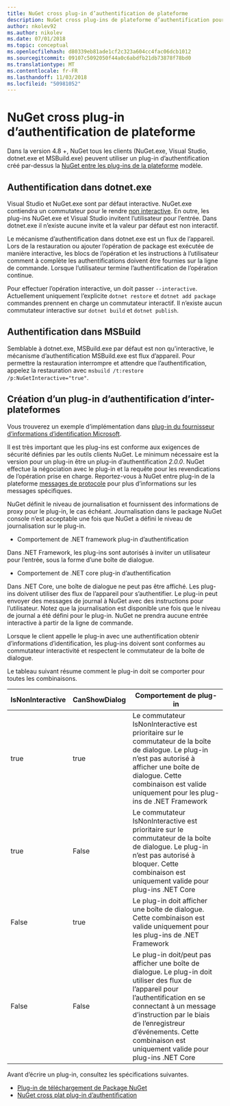 ```yaml
---
title: NuGet cross plug-in d’authentification de plateforme
description: NuGet cross plug-ins de plateforme d’authentification pour NuGet.exe, dotnet.exe, msbuild.exe et Visual Studio
author: nkolev92
ms.author: nikolev
ms.date: 07/01/2018
ms.topic: conceptual
ms.openlocfilehash: d80339eb81ade1cf2c323a604cc4fac06dcb1012
ms.sourcegitcommit: 09107c5092050f44a0c6abdfb21db73878f78bd0
ms.translationtype: MT
ms.contentlocale: fr-FR
ms.lasthandoff: 11/03/2018
ms.locfileid: "50981052"
---
```

# <a name="nuget-cross-platform-authentication-plugin"></a>NuGet cross plug-in d’authentification de plateforme

Dans la version 4.8 +, NuGet tous les clients (NuGet.exe, Visual Studio, dotnet.exe et MSBuild.exe) peuvent utiliser un plug-in d’authentification créé par-dessus la [NuGet entre les plug-ins de la plateforme](NuGet-Cross-Platform-Plugins.md) modèle.

## <a name="authentication-in-dotnetexe"></a>Authentification dans dotnet.exe

Visual Studio et NuGet.exe sont par défaut interactive. NuGet.exe contiendra un commutateur pour le rendre [non interactive](../../tools/nuget-exe-CLI-Reference.md).
En outre, les plug-ins NuGet.exe et Visual Studio invitent l’utilisateur pour l’entrée.
Dans dotnet.exe il n’existe aucune invite et la valeur par défaut est non interactif.

Le mécanisme d’authentification dans dotnet.exe est un flux de l’appareil. Lors de la restauration ou ajouter l’opération de package est exécutée de manière interactive, les blocs de l’opération et les instructions à l’utilisateur comment à complète les authentifications doivent être fournies sur la ligne de commande.
Lorsque l’utilisateur termine l’authentification de l’opération continue.

Pour effectuer l’opération interactive, un doit passer `--interactive`.
Actuellement uniquement l’explicite `dotnet restore` et `dotnet add package` commandes prennent en charge un commutateur interactif.
Il n’existe aucun commutateur interactive sur `dotnet build` et `dotnet publish`.

## <a name="authentication-in-msbuild"></a>Authentification dans MSBuild

Semblable à dotnet.exe, MSBuild.exe par défaut est non qu'interactive, le mécanisme d’authentification MSBuild.exe est flux d’appareil.
Pour permettre la restauration interrompre et attendre que l’authentification, appelez la restauration avec `msbuild /t:restore /p:NuGetInteractive="true"`.

## <a name="creating-a-cross-platform-authentication-plugin"></a>Création d’un plug-in d’authentification d’inter-plateformes

Vous trouverez un exemple d’implémentation dans [plug-in du fournisseur d’informations d’identification Microsoft](https://github.com/Microsoft/artifacts-credprovider).

Il est très important que les plug-ins est conforme aux exigences de sécurité définies par les outils clients NuGet.
Le minimum nécessaire est la version pour un plug-in être un plug-in d’authentification *2.0.0*.
NuGet effectue la négociation avec le plug-in et la requête pour les revendications de l’opération prise en charge.
Reportez-vous à NuGet entre plug-in de la plateforme [messages de protocole](NuGet-Cross-Platform-Plugins.md#protocol-messages-index) pour plus d’informations sur les messages spécifiques.

NuGet définit le niveau de journalisation et fournissent des informations de proxy pour le plug-in, le cas échéant.
Journalisation dans le package NuGet console n’est acceptable une fois que NuGet a défini le niveau de journalisation sur le plug-in.

- Comportement de .NET framework plug-in d’authentification

Dans .NET Framework, les plug-ins sont autorisés à inviter un utilisateur pour l’entrée, sous la forme d’une boîte de dialogue.

- Comportement de .NET core plug-in d’authentification

Dans .NET Core, une boîte de dialogue ne peut pas être affiché. Les plug-ins doivent utiliser des flux de l’appareil pour s’authentifier.
Le plug-in peut envoyer des messages de journal à NuGet avec des instructions pour l’utilisateur.
Notez que la journalisation est disponible une fois que le niveau de journal a été défini pour le plug-in.
NuGet ne prendra aucune entrée interactive à partir de la ligne de commande.

Lorsque le client appelle le plug-in avec une authentification obtenir d’informations d’identification, les plug-ins doivent sont conformes au commutateur interactivité et respectent le commutateur de la boîte de dialogue. 

Le tableau suivant résume comment le plug-in doit se comporter pour toutes les combinaisons.

| IsNonInteractive | CanShowDialog | Comportement de plug-in |
| ---------------- | ------------- | --------------- |
| true | true | Le commutateur IsNonInteractive est prioritaire sur le commutateur de la boîte de dialogue. Le plug-in n’est pas autorisé à afficher une boîte de dialogue. Cette combinaison est valide uniquement pour les plug-ins de .NET Framework |
| true | False | Le commutateur IsNonInteractive est prioritaire sur le commutateur de la boîte de dialogue. Le plug-in n’est pas autorisé à bloquer. Cette combinaison est uniquement valide pour plug-ins .NET Core |
| False | true | Le plug-in doit afficher une boîte de dialogue. Cette combinaison est valide uniquement pour les plug-ins de .NET Framework |
| False | False | Le plug-in doit/peut pas afficher une boîte de dialogue. Le plug-in doit utiliser des flux de l’appareil pour l’authentification en se connectant à un message d’instruction par le biais de l’enregistreur d’événements. Cette combinaison est uniquement valide pour plug-ins .NET Core |

Avant d’écrire un plug-in, consultez les spécifications suivantes.

- [Plug-in de téléchargement de Package NuGet](https://github.com/NuGet/Home/wiki/NuGet-Package-Download-Plugin)
- [NuGet cross plat plug-in d’authentification](https://github.com/NuGet/Home/wiki/NuGet-cross-plat-authentication-plugin)
